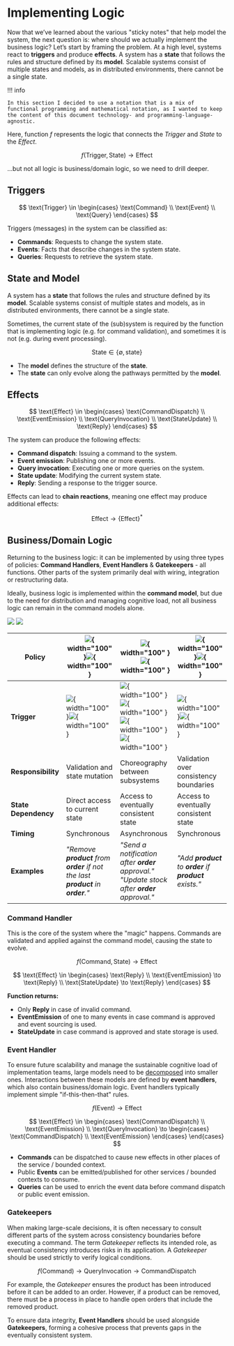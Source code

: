 # Implementing Logic

Now that we’ve learned about the various "sticky notes" that help model the system, the next question is: where should 
we actually implement the business logic? Let’s start by framing the problem. At a high level, systems react to 
**triggers** and produce **effects**. A system has a **state** that follows the rules and structure defined by its 
**model**. Scalable systems consist of multiple states and models, as in distributed environments, there cannot be a 
single state.

!!! info

    In this section I decided to use a notation that is a mix of functional programming and mathematical notation, as I wanted to keep the content of this document technology- and programming-language-agnostic.

Here, function *f* represents the logic that connects the *Trigger* and *State* to the *Effect*.

$$
f(\text{Trigger}, \text{State}) \to \text{Effect}
$$

...but not all logic is business/domain logic, so we need to drill deeper.

## Triggers

$$
\text{Trigger} \in
\begin{cases}
\text{Command} \\
\text{Event} \\
\text{Query}
\end{cases}
$$

Triggers (messages) in the system can be classified as:

* **Commands**: Requests to change the system state.
* **Events**: Facts that describe changes in the system state.
* **Queries**: Requests to retrieve the system state.

## State and Model

A system has a **state** that follows the rules and structure defined by its **model**. Scalable systems consist of 
multiple states and models, as in distributed environments, there cannot be a single state.

Sometimes, the current state of the (sub)system is required by the function that is implementing logic (e.g. for command 
validation), and sometimes it is not (e.g. during event processing).

$$
\text{State} \in \{\emptyset, \text{state}\}
$$

* The **model** defines the structure of the **state**.
* The **state** can only evolve along the pathways permitted by the **model**.

## Effects

$$
\text{Effect} \in
\begin{cases}
\text{CommandDispatch} \\
\text{EventEmission} \\
\text{QueryInvocation} \\ 
\text{StateUpdate} \\
\text{Reply}
\end{cases}
$$

The system can produce the following effects:

- **Command dispatch**: Issuing a command to the system.
- **Event emission**: Publishing one or more events.
- **Query invocation**: Executing one or more queries on the system.
- **State update**: Modifying the current system state.
- **Reply**: Sending a response to the trigger source.

Effects can lead to **chain reactions**, meaning one effect may produce additional effects:

$$
\text{Effect} \to \{\text{Effect}\}^*
$$

## Business/Domain Logic

Returning to the business logic: it can be implemented by using three types of policies: 
**Command Handlers**, **Event Handlers** & **Gatekeepers** - all functions. Other parts of the system primarily deal 
with wiring, integration or restructuring data.

Ideally, business logic is implemented within the **command model**, but due to the need for distribution
and managing cognitive load, not all business logic can remain in the command models alone.

![](assets/images/business_logic.png#only-light)
![](assets/images/business_logic_dark.png#only-dark)

| **Policy**           | ![](assets/images/policies_command_handler.png#only-light){ width="100" }![](assets/images/policies_command_handler_dark.png#only-dark){ width="100" }                   | ![](assets/images/policies_event_handler.png#only-light){ width="100" }![](assets/images/policies_event_handler_dark.png#only-dark){ width="100" }                                        | ![](assets/images/policies_gatekeeper.png#only-light){ width="100" }![](assets/images/policies_gatekeeper_dark.png#only-dark){ width="100" }     |
|----------------------|---------------------------------------------------------------------------------|--------------------------------------------------------------------------------------------------|---------------------------------------------------------|
| **Trigger**          | ![](assets/images/commands_command.png#only-light){ width="100" }![](assets/images/commands_command_dark.png#only-dark){ width="100" }                                   | ![](assets/images/events_private.png#only-light){ width="100" }![](assets/images/events_private_dark.png#only-dark){ width="100" }![](assets/images/events_public.png#only-light){ width="100" }![](assets/images/events_public_dark.png#only-dark){ width="100" } | ![](assets/images/commands_command.png#only-light){ width="100" }![](assets/images/commands_command_dark.png#only-dark){ width="100" }           |
| **Responsibility**   | Validation and state mutation                                                   | Choreography between subsystems                                                                  | Validation over consistency boundaries                  |
| **State Dependency** | Direct access to current state                                                  | Access to eventually consistent state                                                            | Access to eventually consistent state                   |
| **Timing**           | Synchronous                                                                     | Asynchronous                                                                                     | Synchronous                                             |
| **Examples**         | *"Remove **product** from **order** if not the last **product** in **order**."* | *"Send a notification after **order** approval."* *"Update stock after **order** approval."*     | *"Add **product** to **order** if **product** exists."* |

### Command Handler

This is the core of the system where the "magic" happens. Commands are validated and applied against the command model, 
causing the state to evolve.

$$
f(\text{Command}, \text{State}) \to \text{Effect}
$$

$$
\text{Effect} \in
\begin{cases}
\text{Reply} \\
\text{EventEmission} \to \text{Reply} \\
\text{StateUpdate} \to \text{Reply}
\end{cases}
$$

**Function returns:**

* Only **Reply** in case of invalid command.
* **EventEmission** of one to many events in case command is approved and event sourcing is used.
* **StateUpdate** in case command is approved and state storage is used.

### Event Handler

To ensure future scalability and manage the sustainable cognitive load of implementation teams, large models need to be 
[decomposed](../opportunities/#decomposition) into smaller ones. Interactions between these models are defined by **event handlers**, 
which also contain business/domain logic. Event handlers typically implement simple "if-this-then-that" rules.

$$
f(\text{Event}) \to \text{Effect}
$$

$$
\text{Effect} \in
\begin{cases}
\text{CommandDispatch} \\
\text{EventEmission} \\
\text{QueryInvocation} \to
\begin{cases}
\text{CommandDispatch} \\
\text{EventEmission}
\end{cases}
\end{cases}
$$

* **Commands** can be dispatched to cause new effects in other places of the service / bounded context.
* Public **Events** can be emitted/published for other services / bounded contexts to consume.
* **Queries** can be used to enrich the event data before command dispatch or public event emission.

### Gatekeepers

When making large-scale decisions, it is often necessary to consult different parts of the system across consistency 
boundaries before executing a command. The term *Gatekeeper* reflects its intended role, as eventual consistency 
introduces risks in its application. A *Gatekeeper* should be used strictly to verify logical conditions.

$$
f(\text{Command}) \to \text{QueryInvocation} \to \text{CommandDispatch}
$$

For example, the *Gatekeeper* ensures the product has been introduced before it can be added to an order. However, if 
a product can be removed, there must be a process in place to handle open orders that include the removed product.

To ensure data integrity, **Event Handlers** should be used alongside **Gatekeepers**, forming a cohesive process that 
prevents gaps in the eventually consistent system.